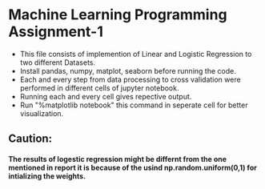 # Machine Learning Programming Assignment-1
* This file consists of implemention of Linear and Logistic Regression to two  different Datasets.
* Install pandas, numpy, matplot, seaborn before running the code.
* Each and every step from data processing to cross validation were performed in different cells of jupyter notebook.
* Running each and every cell gives repective output.
* Run "%matplotlib notebook" this command in seperate cell for better visualization.
## Caution: 
#### The results of logestic regression might be differnt from the one mentioned in report it is because of the usind np.random.uniform(0,1) for intializing the weights.
